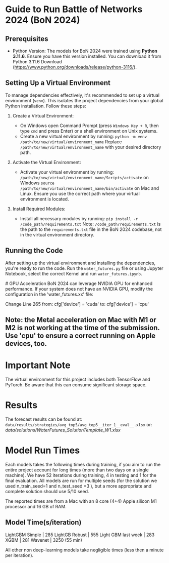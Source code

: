 # Guide to Run Battle of Networks 2024 (BoN 2024)

## Prerequisites
- Python Version: The models for BoN 2024 were trained using **Python 3.11.6**. Ensure you have this version installed. You can download it from Python 3.11.6 Download (https://www.python.org/downloads/release/python-3116/).

## Setting Up a Virtual Environment
To manage dependencies effectively, it's recommended to set up a virtual environment (`venv`). This isolates the project dependencies from your global Python installation. Follow these steps:

1. Create a Virtual Environment:
   - On Windows open Command Prompt (press `Windows Key + R`, then type `cmd` and press Enter) or a shell environment on Unix systems.
   - Create a new virtual environment by running:
     `python -m venv /path/to/new/virtual/environment_name`
     Replace `/path/to/new/virtual/environment_name` with your desired directory path.

2. Activate the Virtual Environment:
   - Activate your virtual environment by running:
     `/path/to/new/virtual/environment_name/Scripts/activate` on Windows
    `source /path/to/new/virtual/environment_name/bin/activate` on Mac and Linux.
     Ensure you use the correct path where your virtual environment is located.

3. Install Required Modules:
   - Install all necessary modules by running:
     `pip install -r /code_path/requirements.txt`
     Note: `/code_path/requirements.txt` is the path to the `requirements.txt` file in the BoN 2024 codebase, not in the virtual environment directory.

## Running the Code
After setting up the virtual environment and installing the dependencies, you're ready to run the code. 
Run the `water_futures.py` file or using Jupyter Notebook, select the correct Kernel and run `water_futures.ipynb`.

# GPU Acceleration
BoN 2024 can leverage NVIDIA GPU for enhanced performance. If your system does not have an NVIDIA GPU, modify the configuration in the 'water_futures.xx' file:

Change Line 265 from:
cfg['device'] = 'cuda'
to:
cfg['device'] = 'cpu'

## Note: the Metal acceleration on Mac with M1 or M2 is not working at the time of the submission. Use 'cpu' to ensure a correct running on Apple devices, too. 

# Important Note
The virtual environment for this project includes both TensorFlow and PyTorch. Be aware that this can consume significant storage space.

# Results
The forecast results can be found at:
`data/results/strategies/avg_top5/avg_top5__iter_1__eval__.xlsx`
or:
*data/solutions/WaterFutures_SolutionTemplate_W1.xlsx*


# Model Run Times

Each models takes the following times during training, if you aim to run the entire project account for long times (more than two days on a single machine). We have 52 iterations during training, 4 in testing and 1 for the final evaluation. All models are run for multiple seeds (for the solution we used n_train_seed=1 and n_test_seed =3 ), but a more appropriate and complete solution should use 5/10 seed.  

The reported times are from a Mac with an 8 core (4+4) Apple silicon M1 processor and 16 GB of RAM. 

Model				Time(s/iteration)
-----------------------------------
LightGBM Simple		|	285
LightGB Robust | 555
Light GBM last week | 283
XGBM | 281
Wavenet				| 3250 (55 min)

All other non deep-learning models take negligible times (less then a minute per iteration). 					

	
